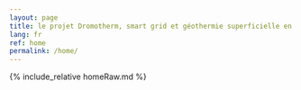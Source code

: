 ```yaml
---
layout: page
title: le projet Dromotherm, smart grid et géothermie superficielle en zone urbaine
lang: fr
ref: home
permalink: /home/
---
```


{% include_relative homeRaw.md %}
